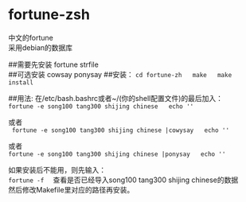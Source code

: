 # fortune-zsh
中文的fortune  
采用debian的数据库  

##需要先安装
fortune strfile  
##可选安装
cowsay ponysay
##安装：
`
    cd fortune-zh  
    make  
    make install  
`

##用法:
在/etc/bash.bashrc或者~/(你的shell配置文件)的最后加入：  
`
fortune -e song100 tang300 shijing chinese  
echo ''  
`

或者  
` 
fortune -e song100 tang300 shijing chinese |cowysay  
echo ''  
`

或者  
`
fortune -e song100 tang300 shijing chinese |ponysay  
echo ''  
`


如果安装后不能用，则先输入：  
`
fortune -f  
`
查看是否已经导入song100 tang300 shijing chinese的数据  
然后修改Makefile里对应的路径再安装。  

